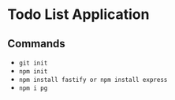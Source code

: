 # Todo List Application

## Commands
* `git init`
* `npm init`
* `npm install fastify or npm install express`
* `npm i pg`